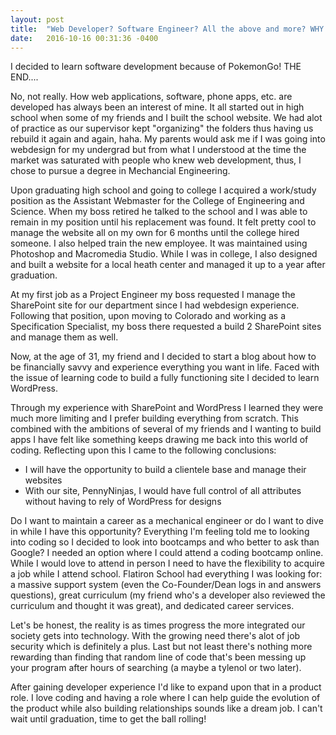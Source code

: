 ```yaml
---
layout: post
title:  "Web Developer? Software Engineer? All the above and more? WHY NOT?!"
date:   2016-10-16 00:31:36 -0400
---
```



I decided to learn software development because of PokemonGo! THE END....

No, not really. How web applications, software, phone apps, etc. are developed has always been an interest of mine. It all started out in high school when some of my friends and I built the school website. We had alot of practice as our supervisor kept "organizing" the folders thus having us rebuild it again and again, haha. My parents would ask me if I was going into webdesign for my undergrad but from what I understood at the time the market was saturated with people who knew web development, thus, I chose to pursue a degree in Mechancial Engineering.

Upon graduating high school and going to college I acquired a work/study position as the Assistant Webmaster for the College of Engineering and Science. When my boss retired he talked to the school and I was able to remain in my position until his replacement was found. It felt pretty cool to manage the website all on my own for 6 months until the college hired someone. I also helped train the new employee. It was maintained using Photoshop and Macromedia Studio. While I was in college, I also designed and built a website for a local heath center and managed it up to a year after graduation.

At my first job as a Project Engineer my boss requested I manage the SharePoint site for our department since I had webdesign experience. Following that position, upon moving to Colorado and working as a Specification Specialist, my boss there requested a build 2 SharePoint sites and manage them as well.

Now, at the age of 31, my friend and I decided to start a blog about how to be financially savvy and experience everything you want in life. Faced with the issue of learning code to build a fully functioning site I decided to learn WordPress. 

Through my experience with SharePoint and WordPress I learned they were much more limiting and I prefer building everything from scratch. This combined with the ambitions of several of my friends and I wanting to build apps I have felt like something keeps drawing me back into this world of coding. Reflecting upon this I came to the following conclusions:
* I will have the opportunity to build a clientele base and manage their websites
* With our site, PennyNinjas, I would have full control of all attributes without having to rely of WordPress for designs

Do I want to maintain a career as a mechanical engineer or do I want to dive in while I have this opportunity? Everything I'm feeling told me to looking into coding so I decided to look into bootcamps and who better to ask than Google? I needed an option where I could attend a coding bootcamp online. While I would love to attend in person I need to have the flexibility to acquire a job while I attend school. Flatiron School had everything I was looking for: a massive support system (even the Co-Founder/Dean logs in and answers questions), great curriculum (my friend who's a developer also reviewed the curriculum and thought it was great), and dedicated career services.

Let's be honest, the reality is as times progress the more integrated our society gets into technology. With the growing need there's alot of job security which is definitely a plus. Last but not least there's nothing more rewarding than finding that random line of code that's been messing up your program after hours of searching (a maybe a tylenol or two later). 

After gaining developer experience I'd like to expand upon that in a product role. I love coding and having a role where I can  help guide the evolution of the product while also building relationships sounds like a dream job. I can't wait until graduation, time to get the ball rolling!



